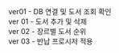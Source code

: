ver01 - DB 연결 및 도서 조회 확인<br>
ver 01 - 도서 추가 및 삭제<br>
ver 02 - 장르별 도서 순위<br>
ver 03 - 반납 프로시저 적용<br>
